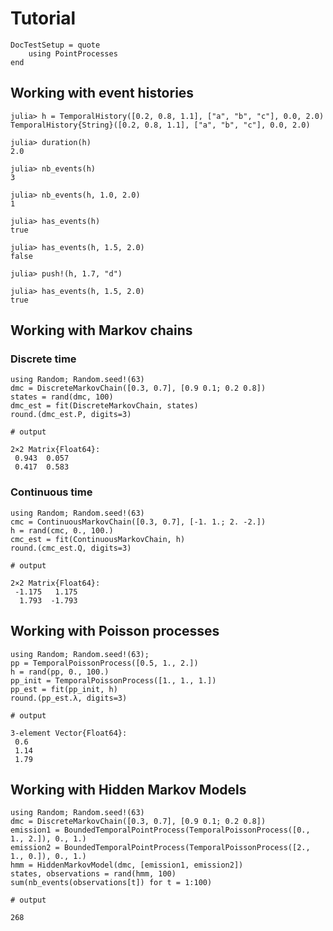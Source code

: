 # Tutorial

```@meta
DocTestSetup = quote
    using PointProcesses
end
```

## Working with event histories

```jldoctest
julia> h = TemporalHistory([0.2, 0.8, 1.1], ["a", "b", "c"], 0.0, 2.0)
TemporalHistory{String}([0.2, 0.8, 1.1], ["a", "b", "c"], 0.0, 2.0)

julia> duration(h)
2.0

julia> nb_events(h)
3

julia> nb_events(h, 1.0, 2.0)
1

julia> has_events(h)
true

julia> has_events(h, 1.5, 2.0)
false

julia> push!(h, 1.7, "d")

julia> has_events(h, 1.5, 2.0)
true
```

## Working with Markov chains

### Discrete time

```jldoctest
using Random; Random.seed!(63)
dmc = DiscreteMarkovChain([0.3, 0.7], [0.9 0.1; 0.2 0.8])
states = rand(dmc, 100)
dmc_est = fit(DiscreteMarkovChain, states)
round.(dmc_est.P, digits=3)

# output

2×2 Matrix{Float64}:
 0.943  0.057
 0.417  0.583
```

### Continuous time

```jldoctest
using Random; Random.seed!(63)
cmc = ContinuousMarkovChain([0.3, 0.7], [-1. 1.; 2. -2.])
h = rand(cmc, 0., 100.)
cmc_est = fit(ContinuousMarkovChain, h)
round.(cmc_est.Q, digits=3)

# output

2×2 Matrix{Float64}:
 -1.175   1.175
  1.793  -1.793
```

## Working with Poisson processes

```jldoctest
using Random; Random.seed!(63);
pp = TemporalPoissonProcess([0.5, 1., 2.])
h = rand(pp, 0., 100.)
pp_init = TemporalPoissonProcess([1., 1., 1.])
pp_est = fit(pp_init, h)
round.(pp_est.λ, digits=3)

# output

3-element Vector{Float64}:
 0.6
 1.14
 1.79
```

## Working with Hidden Markov Models

```jldoctest
using Random; Random.seed!(63)
dmc = DiscreteMarkovChain([0.3, 0.7], [0.9 0.1; 0.2 0.8])
emission1 = BoundedTemporalPointProcess(TemporalPoissonProcess([0., 1., 2.]), 0., 1.)
emission2 = BoundedTemporalPointProcess(TemporalPoissonProcess([2., 1., 0.]), 0., 1.)
hmm = HiddenMarkovModel(dmc, [emission1, emission2])
states, observations = rand(hmm, 100)
sum(nb_events(observations[t]) for t = 1:100)

# output

268
```